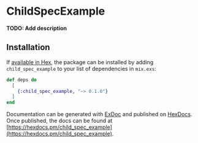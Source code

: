 # ChildSpecExample

**TODO: Add description**

## Installation

If [available in Hex](https://hex.pm/docs/publish), the package can be installed
by adding `child_spec_example` to your list of dependencies in `mix.exs`:

```elixir
def deps do
  [
    {:child_spec_example, "~> 0.1.0"}
  ]
end
```

Documentation can be generated with [ExDoc](https://github.com/elixir-lang/ex_doc)
and published on [HexDocs](https://hexdocs.pm). Once published, the docs can
be found at [https://hexdocs.pm/child_spec_example](https://hexdocs.pm/child_spec_example).

